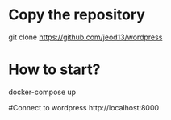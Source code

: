 # Copy the repository
git clone https://github.com/jeod13/wordpress

# How to start?
docker-compose up

#Connect to wordpress
http://localhost:8000
